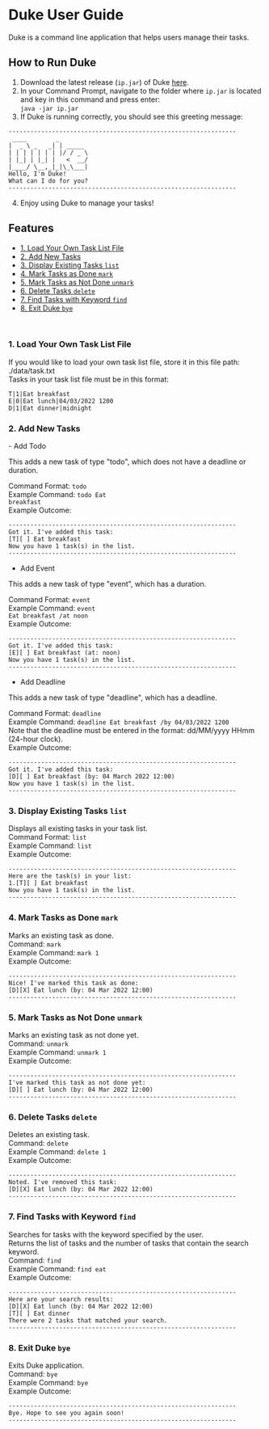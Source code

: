 # Duke User Guide

Duke is a command line application that helps users manage their tasks.

## How to Run Duke
1. Download the latest release (`ip.jar`) of Duke <a href="https://github.com/chihyingho/ip/releases">here</a>.
2. In your Command Prompt, navigate to the folder where `ip.jar` is located and key in this command and press enter:<br>
`java -jar ip.jar`
3. If Duke is running correctly, you should see this greeting message:
<pre><code>---------------------------------------------------------------
 ____        _        
|  _ \ _   _| | _____ 
| | | | | | | |/ / _ \
| |_| | |_| |   <  __/
|____/ \__,_|_|\_\___|
Hello, I'm Duke!
What can I do for you?
---------------------------------------------------------------</code></pre>
4. Enjoy using Duke to manage your tasks! 

## Features 

<ul>
    <li><a href="#load">1. Load Your Own Task List File </a></li>
    <li><a href="#add">2. Add New Tasks </a></li>
    <li><a href="#list">3. Display Existing Tasks <code>list</code></a></li>
    <li><a href="#mark">4. Mark Tasks as Done <code>mark</code></a></li>
    <li><a href="#unmark">5. Mark Tasks as Not Done <code>unmark</code></a></li>
    <li><a href="#delete">6. Delete Tasks <code>delete</code></a></li>
    <li><a href="#find">7. Find Tasks with Keyword <code>find</code></a></li>
    <li><a href="#exit">8. Exit Duke <code>bye</code></a></li>
</ul>
<br>

<h3 id="load">1. Load Your Own Task List File </h3>
If you would like to load your own task list file, store it in this file path: ./data/task.txt<br>
Tasks in your task list file must be in this format: 
<pre><code>T|1|Eat breakfast
E|0|Eat lunch|04/03/2022 1200
D|1|Eat dinner|midnight
</code></pre>

<h3 id="add">2. Add New Tasks </h3>
- Add Todo<br>

This adds a new task of type "todo", which does not have a deadline or duration.<br>

Command Format: <code>todo</code><br>
Example Command: <code>todo Eat breakfast</code><br>
Example Outcome:
<pre><code>---------------------------------------------------------------
Got it. I've added this task: 
[T][ ] Eat breakfast 
Now you have 1 task(s) in the list.
---------------------------------------------------------------</code></pre>
- Add Event<br>

This adds a new task of type "event", which has a duration.<br>

Command Format: <code>event</code><br>
Example Command: <code>event Eat breakfast /at noon</code><br>
Example Outcome:
<pre><code>---------------------------------------------------------------
Got it. I've added this task: 
[E][ ] Eat breakfast (at: noon)
Now you have 1 task(s) in the list.
---------------------------------------------------------------</code></pre>
- Add Deadline<br>

This adds a new task of type "deadline", which has a deadline.<br>

Command Format: <code>deadline</code><br>
Example Command: <code>deadline Eat breakfast /by 04/03/2022 1200</code><br>
Note that the deadline must be entered in the format: dd/MM/yyyy HHmm (24-hour clock).<br>
Example Outcome:
<pre><code>---------------------------------------------------------------
Got it. I've added this task: 
[D][ ] Eat breakfast (by: 04 March 2022 12:00)
Now you have 1 task(s) in the list.
---------------------------------------------------------------</code></pre>

<h3 id="list">3. Display Existing Tasks <code>list</code></h3>
Displays all existing tasks in your task list.<br> 
Command Format: <code>list</code><br>
Example Command: <code>list</code><br>
Example Outcome:
<pre><code>---------------------------------------------------------------
Here are the task(s) in your list:
1.[T][ ] Eat breakfast 
Now you have 1 task(s) in the list.
---------------------------------------------------------------</code></pre>

<h3 id="mark">4. Mark Tasks as Done <code>mark</code></h3>
Marks an existing task as done.<br>
Command: <code>mark</code><br>
Example Command: <code>mark 1</code><br>
Example Outcome:
<pre><code>---------------------------------------------------------------
Nice! I've marked this task as done:
[D][X] Eat lunch (by: 04 Mar 2022 12:00)
---------------------------------------------------------------</code></pre>

<h3 id="unmark">5. Mark Tasks as Not Done <code>unmark</code></h3>
Marks an existing task as not done yet.<br>
Command: <code>unmark</code><br>
Example Command: <code>unmark 1</code><br>
Example Outcome:
<pre><code>---------------------------------------------------------------
I've marked this task as not done yet:
[D][ ] Eat lunch (by: 04 Mar 2022 12:00)
---------------------------------------------------------------</code></pre>

<h3 id="delete">6. Delete Tasks <code>delete</code></h3>
Deletes an existing task.<br>
Command: <code>delete</code><br>
Example Command: <code>delete 1</code><br>
Example Outcome:
<pre><code>---------------------------------------------------------------
Noted. I've removed this task:
[D][X] Eat lunch (by: 04 Mar 2022 12:00)
---------------------------------------------------------------</code></pre>

<h3 id="find">7. Find Tasks with Keyword <code>find</code></h3>
Searches for tasks with the keyword specified by the user.<br>
Returns the list of tasks and the number of tasks that contain the search keyword.<br>
Command: <code>find</code><br>
Example Command: <code>find eat</code><br>
Example Outcome:
<pre><code>---------------------------------------------------------------
Here are your search results:
[D][X] Eat lunch (by: 04 Mar 2022 12:00)
[T][ ] Eat dinner
There were 2 tasks that matched your search.
---------------------------------------------------------------</code></pre>

<h3 id="exit">8. Exit Duke <code>bye</code></h3>
Exits Duke application. <br>
Command: <code>bye</code><br>
Example Command: <code>bye</code><br>
Example Outcome:
<pre><code>---------------------------------------------------------------
Bye. Hope to see you again soon!
---------------------------------------------------------------</code></pre>

